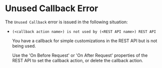 # Unused Callback Error

The `Unused Callback` error is issued in the following situation:

* `(<callback action name>) is not used by (<REST API name>) REST API`

  You have a callback for simple customizations in the REST API but is not being used.

  Use the 'On Before Request' or 'On After Request' properties of the REST API to set the callback action, or delete the callback action.

